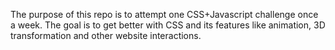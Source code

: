 The purpose of this repo is to attempt one CSS+Javascript challenge once a week. The goal is to get better with CSS and its features like animation, 3D transformation and other website interactions.
